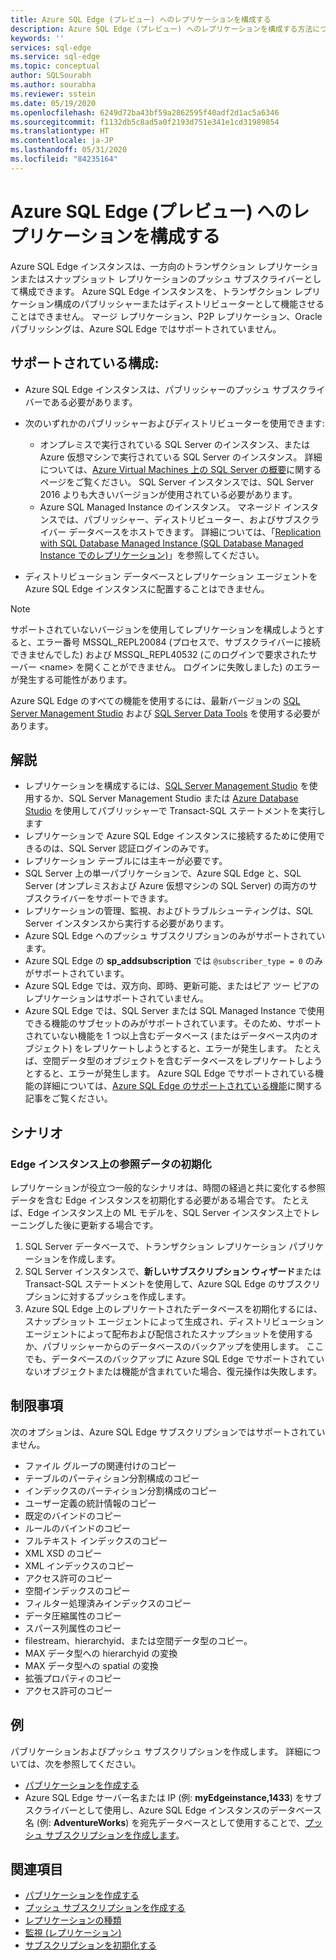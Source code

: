 ```yaml
---
title: Azure SQL Edge (プレビュー) へのレプリケーションを構成する
description: Azure SQL Edge (プレビュー) へのレプリケーションを構成する方法について説明します
keywords: ''
services: sql-edge
ms.service: sql-edge
ms.topic: conceptual
author: SQLSourabh
ms.author: sourabha
ms.reviewer: sstein
ms.date: 05/19/2020
ms.openlocfilehash: 6249d72ba43bf59a2862595f40adf2d1ac5a6346
ms.sourcegitcommit: f1132db5c8ad5a0f2193d751e341e1cd31989854
ms.translationtype: HT
ms.contentlocale: ja-JP
ms.lasthandoff: 05/31/2020
ms.locfileid: "84235164"
---
```

# <a name="configure-replication-to-azure-sql-edge-preview"></a>Azure SQL Edge (プレビュー) へのレプリケーションを構成する 

Azure SQL Edge インスタンスは、一方向のトランザクション レプリケーションまたはスナップショット レプリケーションのプッシュ サブスクライバーとして構成できます。 Azure SQL Edge インスタンスを、トランザクション レプリケーション構成のパブリッシャーまたはディストリビューターとして機能させることはできません。 マージ レプリケーション、P2P レプリケーション、Oracle パブリッシングは、Azure SQL Edge ではサポートされていません。

## <a name="supported-configurations"></a>**サポートされている構成**:
  
- Azure SQL Edge インスタンスは、パブリッシャーのプッシュ サブスクライバーである必要があります。
- 次のいずれかのパブリッシャーおよびディストリビューターを使用できます:
   - オンプレミスで実行されている SQL Server のインスタンス、または Azure 仮想マシンで実行されている SQL Server のインスタンス。 詳細については、[Azure Virtual Machines 上の SQL Server の概要](https://azure.microsoft.com/documentation/articles/virtual-machines-sql-server-infrastructure-services/)に関するページをご覧ください。 SQL Server インスタンスでは、SQL Server 2016 よりも大きいバージョンが使用されている必要があります。
   - Azure SQL Managed Instance のインスタンス。 マネージド インスタンスでは、パブリッシャー、ディストリビューター、およびサブスクライバー データベースをホストできます。 詳細については、「[Replication with SQL Database Managed Instance (SQL Database Managed Instance でのレプリケーション)](https://docs.microsoft.com/azure/sql-database/replication-with-sql-database-managed-instance/)」を参照してください。

- ディストリビューション データベースとレプリケーション エージェントを Azure SQL Edge インスタンスに配置することはできません。  

> [!NOTE]
> サポートされていないバージョンを使用してレプリケーションを構成しようとすると、エラー番号 MSSQL_REPL20084 (プロセスで、サブスクライバーに接続できませんでした) および MSSQL_REPL40532 (このログインで要求されたサーバー \<name> を開くことができません。 ログインに失敗しました) のエラーが発生する可能性があります。  

Azure SQL Edge のすべての機能を使用するには、最新バージョンの [SQL Server Management Studio](https://docs.microsoft.com/sql/ssms/download-sql-server-management-studio-ssms) および [SQL Server Data Tools](https://docs.microsoft.com/sql/ssdt/download-sql-server-data-tools-ssdt) を使用する必要があります。  

## <a name="remarks"></a>解説

- レプリケーションを構成するには、[SQL Server Management Studio](https://docs.microsoft.com/sql/ssms/download-sql-server-management-studio-ssms) を使用するか、SQL Server Management Studio または [Azure Database Studio](https://docs.microsoft.com/sql/azure-data-studio/download-azure-data-studio) を使用してパブリッシャーで Transact-SQL ステートメントを実行します
- レプリケーションで Azure SQL Edge インスタンスに接続するために使用できるのは、SQL Server 認証ログインのみです。
- レプリケーション テーブルには主キーが必要です。
- SQL Server 上の単一パブリケーションで、Azure SQL Edge と、SQL Server (オンプレミスおよび Azure 仮想マシンの SQL Server) の両方のサブスクライバーをサポートできます。  
- レプリケーションの管理、監視、およびトラブルシューティングは、SQL Server インスタンスから実行する必要があります。  
- Azure SQL Edge へのプッシュ サブスクリプションのみがサポートされています。  
- Azure SQL Edge の **sp_addsubscription** では `@subscriber_type = 0` のみがサポートされています。  
- Azure SQL Edge では、双方向、即時、更新可能、またはピア ツー ピアのレプリケーションはサポートされていません。
- Azure SQL Edge では、SQL Server または SQL Managed Instance で使用できる機能のサブセットのみがサポートされています。そのため、サポートされていない機能を 1 つ以上含むデータベース (またはデータベース内のオブジェクト) をレプリケートしようとすると、エラーが発生します。 たとえば、空間データ型のオブジェクトを含むデータベースをレプリケートしようとすると、エラーが発生します。 Azure SQL Edge でサポートされている機能の詳細については、[Azure SQL Edge のサポートされている機能](features.md)に関する記事をご覧ください。

## <a name="scenarios"></a>シナリオ  

### <a name="initializing-reference-data-on-an-edge-instance"></a>Edge インスタンス上の参照データの初期化

レプリケーションが役立つ一般的なシナリオは、時間の経過と共に変化する参照データを含む Edge インスタンスを初期化する必要がある場合です。 たとえば、Edge インスタンス上の ML モデルを、SQL Server インスタンス上でトレーニングした後に更新する場合です。

1. SQL Server データベースで、トランザクション レプリケーション パブリケーションを作成します。  
2. SQL Server インスタンスで、**新しいサブスクリプション ウィザード**または Transact-SQL ステートメントを使用して、Azure SQL Edge のサブスクリプションに対するプッシュを作成します。  
3. Azure SQL Edge 上のレプリケートされたデータベースを初期化するには、スナップショット エージェントによって生成され、ディストリビューション エージェントによって配布および配信されたスナップショットを使用するか、パブリッシャーからのデータベースのバックアップを使用します。 ここでも、データベースのバックアップに Azure SQL Edge でサポートされていないオブジェクトまたは機能が含まれていた場合、復元操作は失敗します。

## <a name="limitations"></a>制限事項

次のオプションは、Azure SQL Edge サブスクリプションではサポートされていません。

- ファイル グループの関連付けのコピー  
- テーブルのパーティション分割構成のコピー  
- インデックスのパーティション分割構成のコピー  
- ユーザー定義の統計情報のコピー  
- 既定のバインドのコピー  
- ルールのバインドのコピー  
- フルテキスト インデックスのコピー  
- XML XSD のコピー  
- XML インデックスのコピー  
- アクセス許可のコピー  
- 空間インデックスのコピー  
- フィルター処理済みインデックスのコピー  
- データ圧縮属性のコピー  
- スパース列属性のコピー  
- filestream、hierarchyid、または空間データ型のコピー。
- MAX データ型への hierarchyid の変換  
- MAX データ型への spatial の変換  
- 拡張プロパティのコピー  
- アクセス許可のコピー  

## <a name="examples"></a>例

パブリケーションおよびプッシュ サブスクリプションを作成します。 詳細については、次を参照してください。
  
- [パブリケーションを作成する](https://docs.microsoft.com/sql/relational-databases/replication/publish/create-a-publication)
- Azure SQL Edge サーバー名または IP (例: **myEdgeinstance,1433**) をサブスクライバーとして使用し、Azure SQL Edge インスタンスのデータベース名 (例: **AdventureWorks**) を宛先データベースとして使用することで、[プッシュ サブスクリプションを作成します](https://docs.microsoft.com/sql/relational-databases/replication/create-a-push-subscription/)。  

## <a name="see-also"></a>関連項目  

- [パブリケーションを作成する](https://docs.microsoft.com/sql/relational-databases/replication/publish/create-a-publication)
- [プッシュ サブスクリプションを作成する](https://docs.microsoft.com/sql/relational-databases/replication/create-a-push-subscription/)
- [レプリケーションの種類](https://docs.microsoft.com/sql/relational-databases/replication/types-of-replication)
- [監視 (レプリケーション)](https://docs.microsoft.com/sql/relational-databases/replication/monitor/monitoring-replication)
- [サブスクリプションを初期化する](https://docs.microsoft.com/sql/relational-databases/replication/initialize-a-subscription)  


